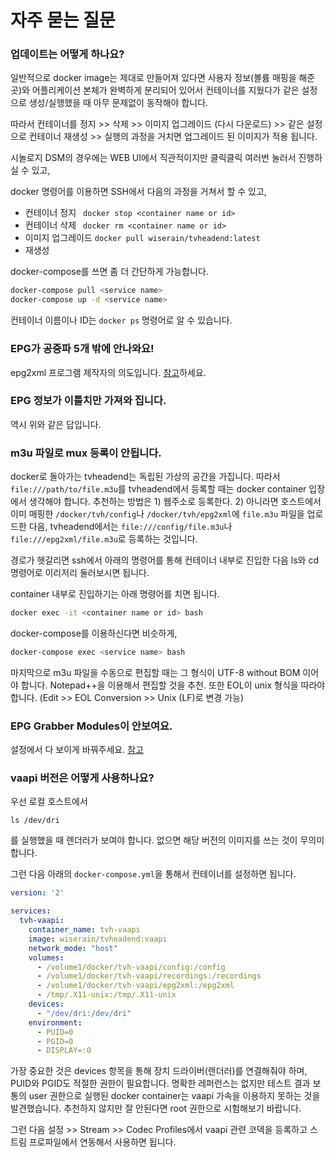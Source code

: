 
# 자주 묻는 질문

### 업데이트는 어떻게 하나요?
일반적으로 docker image는 제대로 만들어져 있다면 사용자 정보(볼륨 매핑을 해준 곳)와 어플리케이션 본체가 완벽하게 분리되어 있어서 컨테이너를 지웠다가 같은 설정으로 생성/실행했을 때 아무 문제없이 동작해야 합니다.

따라서 컨테이너를 정지 >> 삭제 >> 이미지 업그레이드 (다시 다운로드) >> 같은 설정으로 컨테이너 재생성 >> 실행의 과정을 거치면 업그레이드 된 이미지가 적용 됩니다.

시놀로지 DSM의 경우에는 WEB UI에서 직관적이지만 클릭클릭 여러번 눌러서 진행하실 수 있고,

docker 명령어를 이용하면 SSH에서 다음의 과정을 거쳐서 할 수 있고,

* 컨테이너 정지 ``` docker stop <container name or id>```
* 컨테이너 삭제 ``` docker rm <container name or id>```
* 이미지 업그레이드 ```docker pull wiserain/tvheadend:latest```
* 재생성

docker-compose를 쓰면 좀 더 간단하게 가능합니다.

```bash
docker-compose pull <service name>
docker-compose up -d <service name>
```

컨테이너 이름이나 ID는 ```docker ps``` 명령어로 알 수 있습니다.

### EPG가 공중파 5개 밖에 안나와요!
epg2xml 프로그램 제작자의 의도입니다. [참고](https://github.com/wonipapa/epg2xml/wiki/FAQ#%EC%9D%BC%EB%B0%98)하세요.

### EPG 정보가 이틀치만 가져와 집니다.
역시 위와 같은 답입니다.

### m3u 파일로 mux 등록이 안됩니다.
docker로 돌아가는 tvheadend는 독립된 가상의 공간을 가집니다. 따라서 ```file:///path/to/file.m3u```를 tvheadend에서 등록할 때는 docker container 입장에서 생각해야 합니다. 추천하는 방법은 1) 웹주소로 등록한다. 2) 아니라면 호스트에서 이미 매핑한 ```/docker/tvh/config```나 ```/docker/tvh/epg2xml```에 ```file.m3u``` 파일을 업로드한 다음, tvheadend에서는 ```file:///config/file.m3u```나 ```file:///epg2xml/file.m3u```로 등록하는 것입니다.

경로가 헷갈리면 ssh에서 아래의 명령어를 통해 컨테이너 내부로 진입한 다음 ls와 cd 명령어로 이리저리 둘러보시면 됩니다.

container 내부로 진입하기는 아래 명령어를 치면 됩니다.
```bash
docker exec -it <container name or id> bash
```
docker-compose를 이용하신다면 비슷하게,
```bash
docker-compose exec <service name> bash
```

마지막으로 m3u 파일을 수동으로 편집할 때는 그 형식이 UTF-8 without BOM 이어야 합니다. Notepad++을 이용해서 편집할 것을 추천. 또한 EOL이 unix 형식을 따라야 합니다. (Edit >> EOL Conversion >> Unix (LF)로 변경 가능)

### EPG Grabber Modules이 안보여요.
설정에서 다 보이게 바꿔주세요. [참고](https://www.clien.net/service/board/cm_nas/9913990)

### vaapi 버전은 어떻게 사용하나요?

우선 로컬 호스트에서
```
ls /dev/dri
```
를 실행했을 때 렌더러가 보여야 합니다. 없으면 해당 버전의 이미지를 쓰는 것이 무의미 합니다.

그런 다음 아래의 ```docker-compose.yml```을 통해서 컨테이너를 설정하면 됩니다.

```yaml
version: '2'

services:
  tvh-vaapi:
    container_name: tvh-vaapi
    image: wiserain/tvheadend:vaapi
    network_mode: "host"
    volumes:
      - /volume1/docker/tvh-vaapi/config:/config
      - /volume1/docker/tvh-vaapi/recordings:/recordings
      - /volume1/docker/tvh-vaapi/epg2xml:/epg2xml
      - /tmp/.X11-unix:/tmp/.X11-unix
    devices:
      - "/dev/dri:/dev/dri"
    environment:
      - PUID=0
      - PGID=0
      - DISPLAY=:0
```

가장 중요한 것은 devices 항목을 통해 장치 드라이버(렌더러)를 연결해줘야 하며, PUID와 PGID도 적절한 권한이 필요합니다. 명확한 레퍼런스는 없지만 테스트 결과 보통의 user 권한으로 실행된 docker container는 vaapi 가속을 이용하지 못하는 것을 발견했습니다. 추천하지 않지만 잘 안된다면 root 권한으로 시험해보기 바랍니다.

그런 다음 설정 >> Stream >> Codec Profiles에서 vaapi 관련 코덱을 등록하고 스트림 프로파일에서 연동해서 사용하면 됩니다.
